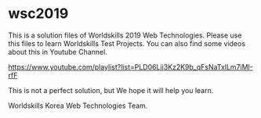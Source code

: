 # wsc2019
This is a solution files of Worldskills 2019 Web Technologies.
Please use this files to learn Worldskills Test Projects. 
You can also find some videos about this in Youtube Channel.

https://www.youtube.com/playlist?list=PLD06Ljj3Kz2K9b_qFsNaTxlLm7iMI-rfF

This is not a perfect solution, but We hope it will help you learn.

Worldskills Korea Web Technologies Team. 
